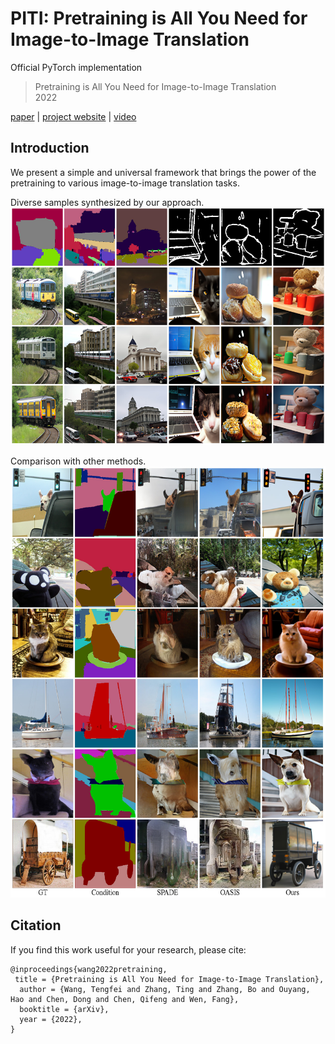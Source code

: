 # PITI: Pretraining is All You Need for Image-to-Image Translation 
Official PyTorch implementation  
> Pretraining is All You Need for Image-to-Image Translation    
> 2022
 

[paper](https://arxiv.org/abs/2205.12952) | [project website](https://tengfei-wang.github.io/PITI/index.html) | [video]()

## Introduction
We present a simple and universal framework that brings the power of the pretraining to various
image-to-image translation tasks.  

Diverse samples synthesized by our approach.   
<img src="figure/diverse.jpg" height="380px"/>   

Comparison with other methods.   
<img src="figure/1.jpg" height="690px"/>


## Citation
If you find this work useful for your research, please cite:

``` 
@inproceedings{wang2022pretraining,
 title = {Pretraining is All You Need for Image-to-Image Translation},
  author = {Wang, Tengfei and Zhang, Ting and Zhang, Bo and Ouyang, Hao and Chen, Dong and Chen, Qifeng and Wen, Fang},
  booktitle = {arXiv},
  year = {2022},
}
```
